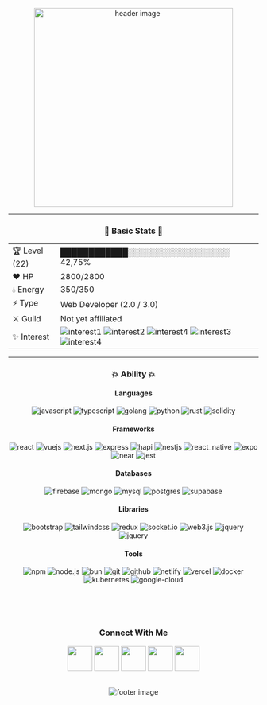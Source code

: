  
<p align="center"><img width="400" src="https://res.cloudinary.com/dimezdsix/image/upload/v1724915188/lpyvxnz8dtb9d7xrmy3v.gif" alt="header image"></p>

<hr/>

<div align="center">
  <h3>🔰 Basic Stats 🔰</h3>
  <table>
   <tr>
    <td>🏆 Level (22)</td>
    <td>████████████░░░░░░░░░░░░░░░░░░ 42,75%</td>
   </tr>
   <tr>
    <td>❤️ HP</td>
    <td>2800/2800</td>
   </tr>
   <tr>
    <td>💧 Energy</td>
    <td>350/350</td>
   </tr>
   <tr>
    <td>⚡️ Type</td>
    <td>Web Developer (2.0 / 3.0)</td>
   </tr>
   <tr>
    <td>⚔️ Guild</td>
    <td>Not yet affiliated</td>
   </tr>
   <tr>
    <td>✨ Interest</td>
    <td>
     <img src="https://img.shields.io/badge/CODING-10459C?style=for-the-badge" alt="interest1" />
     <img src="https://img.shields.io/badge/GAMING-20B2AA?style=for-the-badge" alt="interest2" />
     <img src="https://img.shields.io/badge/PIXEL%20ART-2B02A6?style=for-the-badge" alt="interest4" />
     <img src="https://img.shields.io/badge/MONEY-EBAC00?style=for-the-badge" alt="interest3" />
     <img src="https://img.shields.io/badge/CHINDO-FA5CFF?style=for-the-badge" alt="interest4" />
    </td>
   </tr>
  </table>
 
  <hr/>
  
  <h3>💥 Ability 💥</h3>
  
  <h4>Languages</h4>
  <img src="https://img.shields.io/badge/JavaScript-323330?style=for-the-badge&logo=javascript&logoColor=F7DF1E" alt="javascript" />
  <img src="https://img.shields.io/badge/TypeScript-007ACC?style=for-the-badge&logo=typescript&logoColor=white" alt="typescript" />
  <img src="https://img.shields.io/badge/Golang-white?style=for-the-badge&logo=go&logoColor=007ACC" alt="golang" />
  <img src="https://img.shields.io/badge/Python-ffdd54?style=for-the-badge&logo=python" alt="python" />
  <img src="https://img.shields.io/badge/rust-%23000000.svg?style=for-the-badge&logo=rust&logoColor=white" alt="rust" />
  <img src="https://img.shields.io/badge/Solidity-%23363636.svg?style=for-the-badge&logo=solidity&logoColor=white" alt="solidity" />
  
  <h4>Frameworks</h4>
  <img src="https://img.shields.io/badge/react-%2320232a.svg?style=for-the-badge&logo=react&logoColor=%2361DAFB" alt="react" />
  <img src="https://img.shields.io/badge/vuejs-%2335495e.svg?style=for-the-badge&logo=vuedotjs&logoColor=%234FC08D" alt="vuejs" />
  <img src="https://img.shields.io/badge/Next-black?style=for-the-badge&logo=next.js&logoColor=white" alt="next.js" />
  <img src="https://img.shields.io/badge/express-%23404d59.svg?style=for-the-badge&logo=express&logoColor=%2361DAFB" alt="express" />
  <img src="https://img.shields.io/badge/flask-white?style=for-the-badge&logo=flask&logoColor=black" alt="hapi" />
  <img src="https://img.shields.io/badge/nestjs-%23E0234E.svg?style=for-the-badge&logo=nestjs&logoColor=white" alt="nestjs" />
  <img src="https://img.shields.io/badge/react_native-%2320232a.svg?style=for-the-badge&logo=react&logoColor=%2361DAFB" alt="react_native" />
  <img src="https://img.shields.io/badge/expo-1C1E24?style=for-the-badge&logo=expo&logoColor=#D04A37" alt="expo" />
  <img src="https://img.shields.io/badge/Near-%23000000.svg?style=for-the-badge&logo=near&logoColor=white" alt="near" />
  <img src="https://img.shields.io/badge/jest-C21325?style=for-the-badge&logo=jest&logoColor=white" alt="jest" />

  <h4>Databases</h4>
  <img src="https://img.shields.io/badge/firebase-a08021?style=for-the-badge&logo=firebase&logoColor=ffcd34" alt="firebase" />
  <img src="https://img.shields.io/badge/MongoDB-%234ea94b.svg?style=for-the-badge&logo=mongodb&logoColor=white" alt="mongo" />
  <img src="https://img.shields.io/badge/mysql-4479A1.svg?style=for-the-badge&logo=mysql&logoColor=white" alt="mysql" />
  <img src="https://img.shields.io/badge/postgres-%23316192.svg?style=for-the-badge&logo=postgresql&logoColor=white" alt="postgres" />
  <img src="https://img.shields.io/badge/Supabase-3ECF8E?style=for-the-badge&logo=supabase&logoColor=white" alt="supabase" />

  <h4>Libraries</h4>
  <img src="https://img.shields.io/badge/bootstrap-7952B3?style=for-the-badge&logo=bootstrap&logoColor=white" alt="bootstrap" />
  <img src="https://img.shields.io/badge/tailwindcss-%2338B2AC.svg?style=for-the-badge&logo=tailwind-css&logoColor=white" alt="tailwindcss" />
  <img src="https://img.shields.io/badge/redux-%23593d88.svg?style=for-the-badge&logo=redux&logoColor=white" alt="redux" />
  <img src="https://img.shields.io/badge/Socket.io-black?style=for-the-badge&logo=socket.io&badgeColor=010101" alt="socket.io" />
  <img src="https://img.shields.io/badge/web3.js-F16822?style=for-the-badge&logo=web3.js&logoColor=white" alt="web3.js" />
  <img src="https://img.shields.io/badge/jquery-%230769AD.svg?style=for-the-badge&logo=jquery&logoColor=white" alt="jquery" />
  <img src="https://img.shields.io/badge/tensorflow-FF6F00?style=for-the-badge&logo=tensorflow&logoColor=white" alt="jquery" />
   
  <h4>Tools</h4>
  <img src="https://img.shields.io/badge/NPM-%23CB3837.svg?style=for-the-badge&logo=npm&logoColor=white" alt="npm" />
  <img src="https://img.shields.io/badge/node.js-6DA55F?style=for-the-badge&logo=node.js&logoColor=white" alt="node.js" />
  <img src="https://img.shields.io/badge/bun-000000?style=for-the-badge&logo=bun&logoColor=white" alt="bun" />
  <img src="https://img.shields.io/badge/git-F05032?style=for-the-badge&logo=git&logoColor=white" alt="git" />
  <img src="https://img.shields.io/badge/github-181717?style=for-the-badge&logo=github&logoColor=white" alt="github" />
  <img src="https://img.shields.io/badge/netlify-00C7B7?style=for-the-badge&logo=netlify&logoColor=white" alt="netlify" />
  <img src="https://img.shields.io/badge/vercel-000000?style=for-the-badge&logo=vercel&logoColor=white" alt="vercel" />
  <img src="https://img.shields.io/badge/docker-2496ED?style=for-the-badge&logo=docker&logoColor=white" alt="docker" />
  <img src="https://img.shields.io/badge/kubernetes-326CE5?style=for-the-badge&logo=kubernetes&logoColor=white" alt="kubernetes" />
  <img src="https://img.shields.io/badge/google%20cloud-4285F4?style=for-the-badge&logo=google-cloud&logoColor=white" alt="google-cloud" />
</div>

<br/><br/><br/>

<div align="center">
 <h3>Connect With Me</h3>
 <a terget="_blank" href="https://www.linkedin.com/in/azzam-izzudin-hasan"><img height="50" src="https://img.icons8.com/?size=100&id=114445&format=png&color=000000"></a>
 <a terget="_blank" href="mailto:azzamizzudinhasan@gmail.com"><img width="50" src="https://img.icons8.com/?size=100&id=35084&format=png&color=000000"></a>
 <a terget="_blank" href="https://discord.com/users/533661901977026580"><img height="50" src="https://img.icons8.com/?size=100&id=30998&format=png&color=000000"></a>
 <a terget="_blank" href="https://zamizzudin.fun"><img width="50" src="https://img.icons8.com/?size=100&id=xi9J4k2OgrkM&format=png&color=000000"></a>
 <a terget="_blank" href="https://steamcommunity.com/id/swulastry/"><img height="50" src="https://img.icons8.com/?size=100&id=zNqjI8XKkCv0&format=png&color=000000"></a>
</div>

<br/>

<p align="center"><img src="https://res.cloudinary.com/dimezdsix/image/upload/v1724926220/il5ugtjqhxelrn89pqyn.gif" alt="footer image"/></p>
